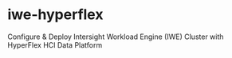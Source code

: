 # iwe-hyperflex
Configure &amp; Deploy Intersight Workload Engine (IWE) Cluster with HyperFlex HCI Data Platform
